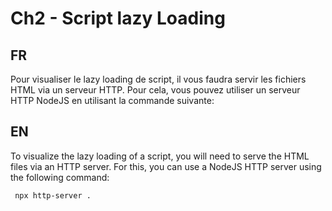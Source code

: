 # Ch2 - Script lazy Loading

## FR

Pour visualiser le lazy loading de script, il vous faudra servir les fichiers HTML via un serveur HTTP. Pour cela, vous pouvez utiliser un serveur HTTP NodeJS en utilisant la commande suivante:

## EN

To visualize the lazy loading of a script, you will need to serve the HTML files via an HTTP server. For this, you can use a NodeJS HTTP server using the following command:

```bash
 npx http-server .
```

